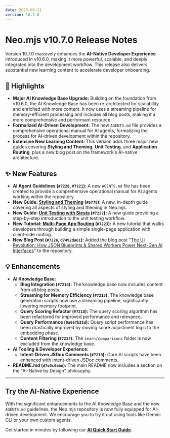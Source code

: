 ```yaml
---
date: 2025-09-21
version: 10.7.0
---
```

# Neo.mjs v10.7.0 Release Notes

Version 10.7.0 massively enhances the **AI-Native Developer Experience** introduced in v10.6.0, making it more powerful, scalable, and deeply integrated into the development workflow. This release also delivers substantial new learning content to accelerate developer onboarding.

## 🚀 Highlights

-   **Major AI Knowledge Base Upgrade:** Building on the foundation from v10.6.0, the AI Knowledge Base has been re-architected for scalability and enriched with more content. It now uses a streaming pipeline for memory-efficient processing and includes all blog posts, making it a more comprehensive and performant resource.
-   **Formalized AI-Driven Development:** The new `AGENTS.md` file provides a comprehensive operational manual for AI agents, formalizing the process for AI-driven development within the repository.
-   **Extensive New Learning Content:** This version adds three major new guides covering **Styling and Theming**, **Unit Testing**, and **Application Routing**, plus a new blog post on the framework's AI-native architecture.

## ✨ New Features

-   **AI Agent Guidelines (`#7220`, `#7221`):** A new `AGENTS.md` file has been created to provide a comprehensive operational manual for AI agents working within the repository.
-   **New Guide: [Styling and Theming](https://github.com/neomjs/neo/blob/dev/learn/guides/uibuildingblocks/StylingAndTheming.md) (`#6778`):** A new, in-depth guide covering all aspects of styling and theming in Neo.mjs.
-   **New Guide: [Unit Testing with Siesta](https://github.com/neomjs/neo/blob/dev/learn/guides/testing/UnitTestingWithSiesta.md) (`#7222`):** A new guide providing a step-by-step introduction to the unit testing workflow.
-   **New Tutorial: [Multi-Page App Routing](https://github.com/neomjs/neo/blob/dev/learn/tutorials/Routing.md) (`#7223`):** A new tutorial that walks developers through building a simple single-page application with client-side routing.
-   **New Blog Post (`#7226`, `d7492da61`):** Added the blog post "[The UI Revolution: How JSON Blueprints & Shared Workers Power Next-Gen AI Interfaces](https://github.com/neomjs/neo/blob/dev/learn/blog/json-blueprints-and-shared-workers.md)" to the repository.

## 💡 Enhancements

-   **AI Knowledge Base:**
    -   **Blog Integration (`#7216`):** The knowledge base now includes content from all blog posts.
    -   **Streaming for Memory Efficiency (`#7215`):** The knowledge base generation scripts now use a streaming pipeline, significantly lowering memory footprint.
    -   **Query Scoring Refactor (`#7218`):** The query scoring algorithm has been refactored for improved performance and relevance.
    -   **Query Performance (`0a667b35d`):** Query script performance has been drastically improved by moving score adjustment logic to the embedding phase.
    -   **Content Filtering (`#7217`):** The `learn/comparisons` folder is now excluded from the knowledge base.
-   **AI Tooling & Developer Experience:**
    -   **Intent-Driven JSDoc Comments (`#7219`):** Core AI scripts have been enhanced with intent-driven JSDoc comments.
-   **README.md (`d7e3c6ebe`):** The main README now includes a section on the "AI-Native by Design" philosophy.

---

## Try the AI-Native Experience

With the significant enhancements to the AI Knowledge Base and the new `AGENTS.md` guidelines, the Neo.mjs repository is now fully equipped for AI-driven development. We encourage you to try it out using tools like Gemini CLI or your own custom agents.

Get started in minutes by following our **[AI Quick Start Guide](./AI_QUICK_START.md)**.
